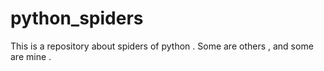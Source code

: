 # python_spiders
This is a repository about spiders of python . Some are others , and some are mine . 
